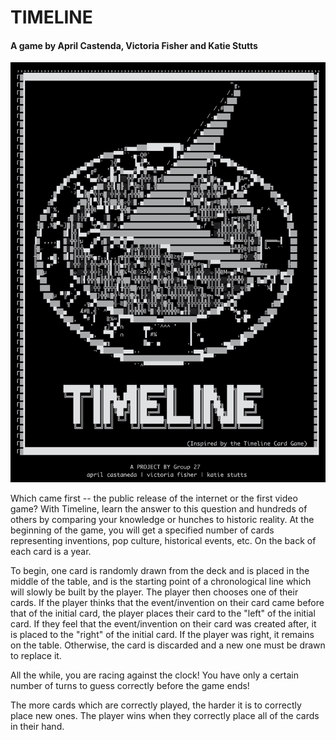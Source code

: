 # TIMELINE
#### A game by April Castenda, Victoria Fisher and Katie Stutts

![title](title.png)


Which came first -- the public release of the internet or the first video game? With Timeline, learn the answer to this question and hundreds of others by comparing your knowledge or hunches to historic reality. At the beginning of the game, you will get a specified number of cards representing inventions, pop culture, historical events, etc. On the back of each card is a year. 

To begin, one card is randomly drawn from the deck and is placed in the middle of the table, and is the starting point of a chronological line which will slowly be built by the player. The player then chooses one of their cards. If the player thinks that the event/invention on their card came before that of the initial card, the player places their card to the "left" of the initial card. If they feel that the event/invention on their card was created after, it is placed to the "right" of the initial card. If the player was right, it remains on the table. Otherwise, the card is discarded and a new one must be drawn to replace it. 

All the while, you are racing against the clock! You have only a certain number of turns to guess correctly before the game ends!

The more cards which are correctly played, the harder it is to correctly place new ones. The player wins when they correctly place all of the cards in their hand. 
